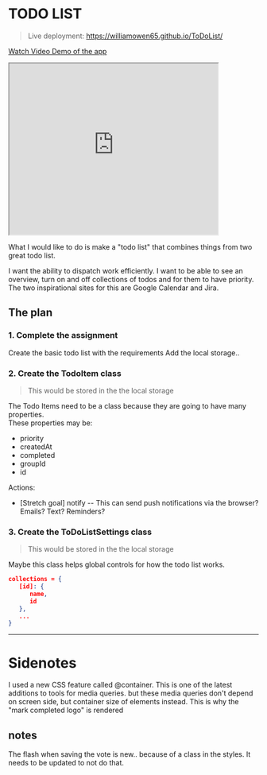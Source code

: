 # TODO LIST

> Live deployment: https://williamowen65.github.io/ToDoList/

[Watch Video Demo of the app](https://www.youtube.com/watch?v=g47_egZwIj8)

<iframe width="420" height="345" src="https://www.youtube.com/watch?v=g47_egZwIj8">
</iframe>

What I would like to do is make a "todo list" that combines things from two great todo list.  

I want the ability to dispatch work efficiently. I want to be able to see an overview, turn on and off collections of todos and for them to have priority.  
The two inspirational sites for this are Google Calendar and Jira. 

## The plan


### 1. Complete the assignment

Create the basic todo list with the requirements
Add the local storage..   

### 2. Create the TodoItem class

> This would be stored in the the local storage  

The Todo Items need to be a class because they are going to have many properties.   
These properties may be: 

- priority
- createdAt
- completed
- groupId
- id


Actions:

- [Stretch goal] notify -- This can send push notifications via the browser? Emails? Text? Reminders?

### 3. Create the ToDoListSettings class

> This would be stored in the the local storage  

Maybe this class helps global controls for how the todo list works.

```json
collections = {
   [id]: { 
      name,
      id
   },
   ...
} 
```

---

# Sidenotes

I used a new CSS feature called @container. This is one of the latest additions to tools for media queries. but these media queries don't depend on screen side, but container size of elements instead. This is why the "mark completed logo" is rendered

## notes

The flash when saving the vote is new.. because of a class in the styles. It needs to be updated to not do that.
  








